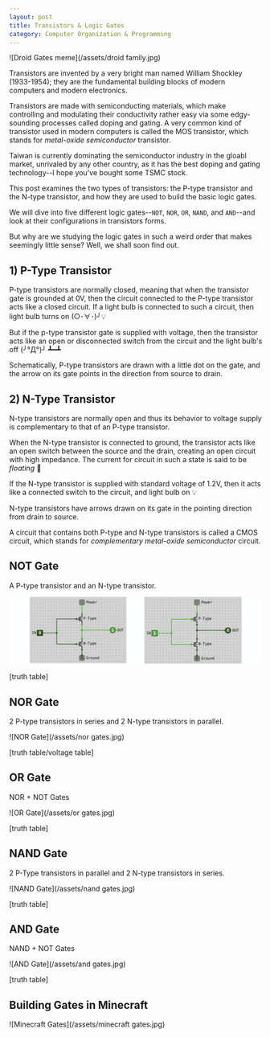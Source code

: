 ```yaml
---
layout: post
title: Transistors & Logic Gates
category: Computer Organization & Programming
---
```


![Droid Gates meme](/assets/droid family.jpg)

Transistors are invented by a very bright man named William Shockley (1933-1954); they are the fundamental building blocks of modern computers and modern electronics.

Transistors are made with semiconducting materials,
which make controlling and modulating their conductivity rather easy via some edgy-sounding processes called doping and gating. A very common kind of transistor used in modern computers is called the MOS transistor, which stands for <em>metal-oxide semiconductor</em> transistor.

Taiwan is currently dominating the semiconductor industry in the gloabl market, unrivaled by any other country, as it has the best doping and gating technology--I hope you've bought some TSMC stock.

This post examines the two types of transistors: the P-type transistor and the N-type transistor, and how they are used to build the basic logic gates.

We will dive into five different logic gates--<code>NOT</code>, <code>NOR</code>, <code>OR</code>, <code>NAND</code>, and <code>AND</code>--and look at their configurations in transistors forms.

But why are we studying the logic gates in such a weird order that makes seemingly little sense? Well, we shall soon find out.

<!--more-->

## 1) P-Type Transistor

P-type transistors are normally closed, meaning that when the transistor gate is grounded at 0V, then the circuit connected to the P-type transistor acts like a closed circuit. If a light bulb is connected to such a circuit, then light bulb turns on (○･∀･)╯💡

But if the p-type transistor gate is supplied with voltage, then the transistor acts like an open or disconnected switch from the circuit and the light bulb's off (╯°Д°)╯ ┻━┻

Schematically, P-type transistors are drawn with a little dot on the gate, and the arrow on its gate points in the direction from source to drain.

## 2) N-Type Transistor

N-type transistors are normally open and thus its behavior to voltage supply is complementary to that of an P-type transistor.

When the N-type transistor is connected to ground, the transistor acts like an open switch between the source and the drain, creating an open circuit with high impedance. The current for circuit in such a state is said to be <em>floating</em> 🎈

If the N-type transistor is supplied with standard voltage of 1.2V, then it acts like a connected switch to the circuit, and light bulb on 💡

N-type transistors have arrows drawn on its gate in the pointing direction from drain to source.

A circuit that contains both P-type and N-type transistors is called a CMOS circuit, which stands for
<em>complementary metal-oxide semiconductor</em> circuit.

## NOT Gate

A P-type transistor and an N-type transistor.

![NOT Gate](/assets/not-gates.jpg)

[truth table]

## NOR Gate

2 P-type transistors in series and 2 N-type transistors in parallel.

![NOR Gate](/assets/nor gates.jpg)

[truth table/voltage table]

## OR Gate

NOR + NOT Gates

![OR Gate](/assets/or gates.jpg)

[truth table]

## NAND Gate

2 P-Type transistors in parallel and 2 N-type transistors in series.

![NAND Gate](/assets/nand gates.jpg)

[truth table]

## AND Gate

NAND + NOT Gates

![AND Gate](/assets/and gates.jpg)

[truth table]

## Building Gates in Minecraft

![Minecraft Gates](/assets/minecraft gates.jpg)
